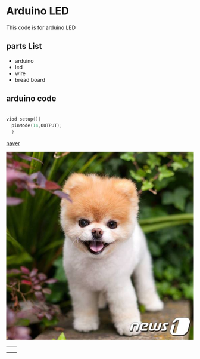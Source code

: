 # Arduino LED
This code is for arduino LED 

## parts List

*  arduino
* led
* wire
* bread board


## arduino code

~~~cpp

viod setup(){
  pinMode(14,OUTPUT);
  }

~~~
[naver](https://www.naver.com)

![image](https://github.com/ally060821/arduino_led/blob/master/image/djdjdjdjdjs.jpg)


|||
|-|-|
|||
|||
|||
